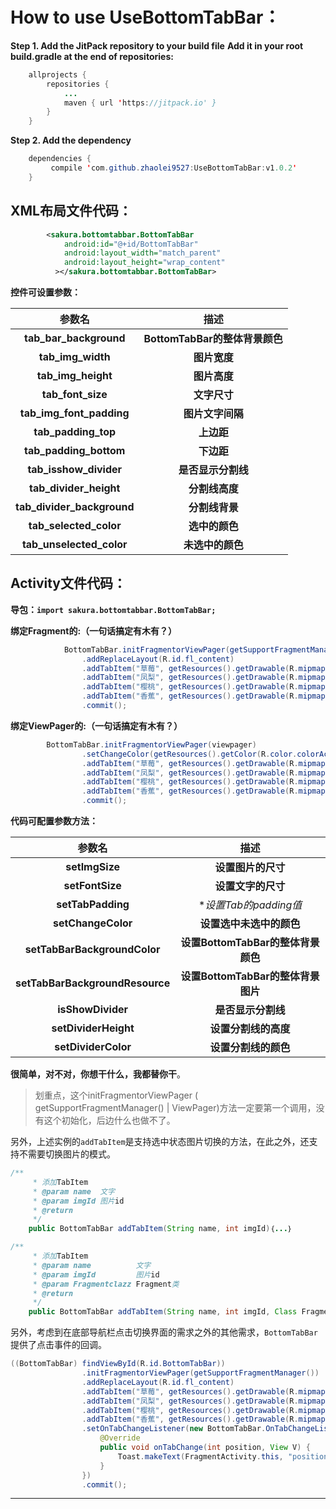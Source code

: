 # How to use UseBottomTabBar：

**Step 1. Add the JitPack repository to your build file**
**Add it in your root build.gradle at the end of repositories:**
```java
	allprojects {
		repositories {
			...
			maven { url 'https://jitpack.io' }
		}
	}
```
**Step 2. Add the dependency**
```java
	dependencies {
	     compile 'com.github.zhaolei9527:UseBottomTabBar:v1.0.2'
	}
```

## XML布局文件代码：

```xml
        <sakura.bottomtabbar.BottomTabBar
            android:id="@+id/BottomTabBar"
            android:layout_width="match_parent"
            android:layout_height="wrap_content"
          ></sakura.bottomtabbar.BottomTabBar>
```

**控件可设置参数：**

| 参数名 | 描述 |
|:-------------:|:-------------:|
| **tab_bar_background** | **BottomTabBar的整体背景颜色** |
| **tab_img_width** | **图片宽度** |
| **tab_img_height** | **图片高度** |
| **tab_font_size** | **文字尺寸** |
| **tab_img_font_padding** | **图片文字间隔** |
| **tab_padding_top** | **上边距** |
| **tab_padding_bottom** | **下边距** |
| **tab_isshow_divider** | **是否显示分割线** |
| **tab_divider_height** | **分割线高度** |
| **tab_divider_background** | **分割线背景** |
| **tab_selected_color** | **选中的颜色** |
| **tab_unselected_color** | **未选中的颜色** |

## Activity文件代码：
**导包：`import sakura.bottomtabbar.BottomTabBar;`**

**绑定Fragment的:（一句话搞定有木有？）**
```java 
            BottomTabBar.initFragmentorViewPager(getSupportFragmentManager())
                .addReplaceLayout(R.id.fl_content)
                .addTabItem("草莓", getResources().getDrawable(R.mipmap.icon01), getResources().getDrawable(R.mipmap.icon_round), FragmentA.class)
                .addTabItem("凤梨", getResources().getDrawable(R.mipmap.icon02), getResources().getDrawable(R.mipmap.icon_round), FragmentB.class)
                .addTabItem("樱桃", getResources().getDrawable(R.mipmap.icon03), getResources().getDrawable(R.mipmap.icon_round), FragmentC.class)
                .addTabItem("香蕉", getResources().getDrawable(R.mipmap.icon04), getResources().getDrawable(R.mipmap.icon_round), FragmentD.class)
                .commit();
```
**绑定ViewPager的:（一句话搞定有木有？）**
```java
        BottomTabBar.initFragmentorViewPager(viewpager)
                .setChangeColor(getResources().getColor(R.color.colorAccent), getResources().getColor(R.color.colorPrimary))
                .addTabItem("草莓", getResources().getDrawable(R.mipmap.icon01), getResources().getDrawable(R.mipmap.icon_round))
                .addTabItem("凤梨", getResources().getDrawable(R.mipmap.icon02), getResources().getDrawable(R.mipmap.icon_round))
                .addTabItem("樱桃", getResources().getDrawable(R.mipmap.icon03), getResources().getDrawable(R.mipmap.icon_round))
                .addTabItem("香蕉", getResources().getDrawable(R.mipmap.icon04), getResources().getDrawable(R.mipmap.icon_round))
                .commit(); 
```

**代码可配置参数方法：**

| 参数名 | 描述 |
|:-------------:|:-------------:|
| **setImgSize** | **设置图片的尺寸** |
| **setFontSize** | **设置文字的尺寸** |
| **setTabPadding** | **设置Tab的padding值* |
| **setChangeColor** | **设置选中未选中的颜色** |
| **setTabBarBackgroundColor** | **设置BottomTabBar的整体背景颜色** |
| **setTabBarBackgroundResource** | **设置BottomTabBar的整体背景图片** |
| **isShowDivider** | **是否显示分割线** |
| **setDividerHeight** | **设置分割线的高度** |
| **setDividerColor** | **设置分割线的颜色** |

**很简单，对不对，你想干什么，我都替你干**。

>划重点，这个initFragmentorViewPager ( getSupportFragmentManager() | ViewPager)方法一定要第一个调用，没有这个初始化，后边什么也做不了。

另外，上述实例的`addTabItem`是支持选中状态图片切换的方法，在此之外，还支持不需要切换图片的模式。
```java
/**
     * 添加TabItem
     * @param name  文字
     * @param imgId 图片id
     * @return
     */
    public BottomTabBar addTabItem(String name, int imgId)｛...｝

/**
     * 添加TabItem
     * @param name          文字
     * @param imgId         图片id
     * @param Fragmentclazz Fragment类
     * @return
     */
    public BottomTabBar addTabItem(String name, int imgId, Class Fragmentclazz)｛...｝
```

另外，考虑到在底部导航栏点击切换界面的需求之外的其他需求，`BottomTabBar `提供了点击事件的回调。
```java
((BottomTabBar) findViewById(R.id.BottomTabBar))
                .initFragmentorViewPager(getSupportFragmentManager())
                .addReplaceLayout(R.id.fl_content)
                .addTabItem("草莓", getResources().getDrawable(R.mipmap.icon01), getResources().getDrawable(R.mipmap.icon_round), FragmentA.class)
                .addTabItem("凤梨", getResources().getDrawable(R.mipmap.icon02), getResources().getDrawable(R.mipmap.icon_round), FragmentB.class)
                .addTabItem("樱桃", getResources().getDrawable(R.mipmap.icon03), getResources().getDrawable(R.mipmap.icon_round), FragmentC.class)
                .addTabItem("香蕉", getResources().getDrawable(R.mipmap.icon04), getResources().getDrawable(R.mipmap.icon_round), FragmentD.class)
                .setOnTabChangeListener(new BottomTabBar.OnTabChangeListener() {
                    @Override
                    public void onTabChange(int position, View V) {
                        Toast.makeText(FragmentActivity.this, "position:" + position, Toast.LENGTH_SHORT).show();
                    }
                })
                .commit();
```
****
